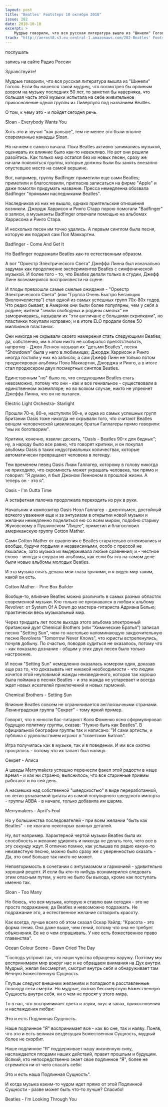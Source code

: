 ```yaml
---
layout: post
title: "Beatles' Footsteps 10 октября 2010"
issue: 282
date: 2010-10-10
excerpt: >
    Мудрые говорили, что вся русская литература вышла из "Шинели" Гоголя. Если бы нашелся такой мудрец, что посмотрел бы орлиным взором на музыку последних 50 лет, то заметил бы наверняка, что большая часть этой музыки испытала на себе живительное прикосновение одной группы из Ливерпуля под названием Beatles.
track: "http://aerost8.s3.eu-central-1.amazonaws.com/282-Beatles' Footsteps.mp3"
---
```


послушать

запись на сайте Радио России

Здравствуйте!

Мудрые говорили, что вся русская литература вышла из "Шинели" Гоголя. Если бы нашелся такой мудрец, что посмотрел бы орлиным взором на музыку последних 50 лет, то заметил бы наверняка, что большая часть этой музыки испытала на себе живительное прикосновение одной группы из Ливерпуля под названием Beatles.

О том, к чему это - и пойдет сегодня речь.

Sloan - Everybody Wants You

Хоть это и звучит "как раньше", тем не менее это были вполне современные канадцы Sloan.

Но начнем с самого начала. Пока Beatles активно занимались музыкой, оценивать их влияние было как-то невежливо. Но вот они решили разойтись. Как только мир остался без их новых песен, сразу же начали появляться группы, которые должны были бы занять внезапно опустевшее место на самой вершине.

Вот, например, группу Badfinger приметили еще сами Beatles; приметили и благословили, пригласив записаться на фирме "Apple" и даже помогли придумать название. Пресса немедленна обозвала Badfinger "прямыми наследниками Beatles".

Наследников из них не вышло, однако приятельские отношения возникли. Джордж Харрисон и Ринго Старр порою помогали "Badfinger" в записи, а музыканты Badfinger отвечали помощью на альбомах Харрисона и Ринго Стара.

И несколько песен им точно удались. А первым синглом была песня, которую им подарил сам Пол Маккартни.

Badfinger - Come And Get It

Но Badfinger подражали Beatles как-то естественным образом.

А вот "Оркестр Электрического Света" Джеффа Линна был изначально задуман как продолжение экспериментов Beatles с симфонической музыкой. И более того - то, что Beatles делали только в студии, Джефф Линн вознамерился воспроизвести на сцене.

И плоды превзошли самые смелые ожидания - "Оркестр Электрического Света" (или "Группа Очень Быстро Бегающих Виолончелистов") стал одной из самых успешных групп 70х-80х годов. Что редко бывает, в Америке они были более популярны, чем у себя а родине; жители "земли свободных и родины смелых" не заморачиваясь, называли их "эти англичане с большими скрипками", но пластинки покупали исправно; и в итоге ELO продали более 50 миллионов пластинок.

Они никогда не скрывали своего намерения стать следующими Beatles; да, собственно, им в этом никто не собирался препятствовать, напротив - Джон Леннон называл их "детьми Beatles", песня "Showdown" была у него в любимицах; Джордж Харрисон и Ринго иногда гостили у них на записях; а сам Джефф Линн не только потом продюсировал альбомы Пола Маккартни, Джорджа и Ринго, а в итоге стал продюсером двух посмертных синглов Beatles.

Единственным "но" было то, что следующими Beatles стать невозможно, потому что они - как и все гениальное - существовали в единственном экземпляре; но во всяком случае, никто не упрекнет Джеффа Линна, что он не пытался.

Electric Light Orchestra- Starlight

Прошли 70-е, 80-е, наступили 90-е, и одна из самых успешных групп Британии Oasis тоже никогда не скрывали того, что считают Beatles венцом человеческой цивилизации; братья Галлагеры прямо говорили: "мы их боготворим".

Критики, конечно, язвили: дескать, "Oasis - Beatles 90-х для бедных"; ну, а народу было все равно, что говорят критики, и он покупал альбомы Oasis в таких индустриальных количествах, которые автоматически превращают человека в легенду.

Тем временем певец Oasis Лиам Галлагер, которому в голову никогда не приходило, что скромность может украшать человека, так прямо и говорил: "Я думаю, я был Джоном Ленноном в прошлой жизни. А теперь он - это я".

Oasis - I'm Outta Time

А эстафетная палочка продолжала переходить из рук в руки.

Начальник и композитор Oasis Ноэл Галлагер - джентльмен, достойный всякого уважения еще и за энтузиазм в открытии новой музыки и желании немедленно поделиться ею со всем миром, подобно старику Жуковскому в Пушкинском "Лицее", приметил и благословил американскую группу Cotton Mather.

Сами Cotton Mather от сравнения с Beatles старательно отнекивались и вообще, будучи гордыми и независимыми, особо с прессой не якшались; зато музыка их выдерживала любые сравнения; и - честное слово - иногда я слушал их альбомы, как если бы это на самом деле были новые альбомы молодых Beatles.

И эта музыка опять делала мои глаза зрячими, и я видел мир таким, какой он есть.

Cotton Mather - Pine Box Builder

Вообще-то, влияние Beatles можно различить в самых разных областях современной музыки. Кто только не признавался в любви к альбому Revolver: от System Of A Down до мастера-гитариста Адриана Белью; практически весь музыкальный мир.

Через тридцать лет после выхода этого альбома электронный британский дуэт Chemical Brothers (или "Химические Братья") записал песню "Setting Sun", чем-то настолько напоминающую закдючительную песню Revolverа "Tomorrow Never Knows", что юристы встрепенулись, почуяв добычу. По счастью, поводов судиться не оказалось, потому что - как показало дознание - общим у этих двух песен было только настроение.

И песня "Setting Sun" немедленно оказалась номером один, доказав еще раз то, что доказывать нет никакой необходимости - что людям хочется этой неуловимой жажды неизведанного, которая так хорошо была поймана в песнях Beatles - и эта жажда не устаревает и всегда ждет новых искателей приключений и новых гармоний.

Chemical Brothers - Setting Sun

Влияние Beatles совсем не ограничивается англоязычными странами. Ленинградская группа "Секрет" - тому яркий пример.

Говорят, что в юности бас-гитарист Коля Фоменко ясно сформулировал будущую политику группы, сказав: "Нужно быть как Beatles". В официальной биографии группы так и написано: "И сами артисты, и публика с удовольствием играют в "советских Битлов".

Игра получилась как в музыке, так и в поведении. И им все охотно прощалось - потому что их талант был налицо.

Секрет - Алиса

А шведы Merrymakers успешно перенесли факел этой радости в наше время - и как ни странно, выяснилось, что все старинные приемы работают и по сей день.

А насмешка над собственной "шведскостью" в виде переработанной, но легко узнаваемой цитаты из самой популярного шведского импорта - группы ABBA - в начале, только добавила им шарма.

Merrymakers - April's Fool

Но у большинства последователей - при всем желании "быть как Beatles" - не хватало некоторых важных деталей.

Ну, вот например. Характерной чертой музыки Beatles была их способность и желание удивлять и никогда не делать того, чего все в эту секунду ждут. Я отлично помню, как услышав по радио какую-то неизвестную песню, можно было сразу же с уверенностью сказать - Да, это они! Больше так никто не может.

Неповторимость в сочетании с энтузиазмом и гармонией - удивительно хороший рецепт. И если бы кто-то нибудь вознамерился следовать этим опасным путем, у него не было бы выхода, кроме как поступать именно так.

Sloan - Too Many

Но боюсь, что вся музыка, которую я ставлю вам сегодня - это не просто подражание; да Beatles и невозможно подражать. Не подражание это, а естественное желание сотворить красоту.

Как всегда, лучше всего об этом сказал Оскар Уайлд: "Красота - это форма гения. Она даже выше, чем гений, потому что она не требует объяснения. Ее не о чем спрашивать. У нее есть божественное право главенства".

Ocean Colour Scene - Dawn Cried The Day

"Господь устроил так, что наши чувства обращены наружу. Поэтому мы воспринимаем мир вокруг нас и не обращаем внимания на Дух внутри. Мудрый, желая бессмертия, смотрит внутрь себя и обнаруживает там Вечную Божественную Сущность.

Глупцы следуют внешним желаниям и попадают в расставленные повсюду сети смерти. Но мудрые, познав бессмертную Божественную Сущность внутри себя, ни о чем не просят у этого мира.

То в нас, что воспринимает цвета и звуки, вкус и запах, прикосновения и наслаждения любви:

Это и есть Подлинная Сущность.

Наше подлинное "Я" воспринимает все - как во сне, так и наяву. Поняв, что это и есть великая вездесущая Божественная Сущность, мудрый более не скорбит.

Наше подлинное "Я" поддерживает нашу жизненную силу, наслаждается плодами наших действий, правит прошлым и будущим. Всякий, кто непосредственно знает свое подлинное "Я", более не стремится ни от чего спасать себя:

Это и есть наша Подлинная Сущность".

И когда музыка каким-то чудом идет прямо от этой Подлинной Сущности - разве может быть что-то лучше? Спасибо!

Beatles - I'm Looking Through You
